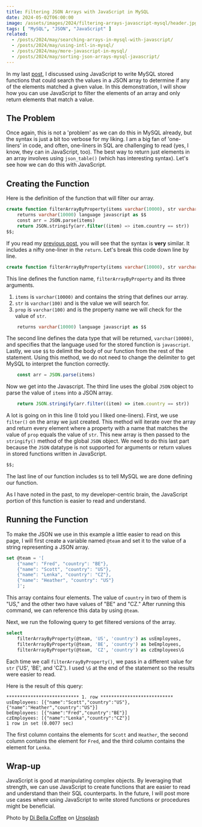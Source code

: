 ```yaml
---
title: Filtering JSON Arrays with JavaScript in MySQL
date: 2024-05-02T06:00:00
image: /assets/images/2024/filtering-arrays-javascript-mysql/header.jpg
tags: [ "MySQL", "JSON", "JavaScript" ]
related:
  - /posts/2024/may/searching-arrays-in-mysql-with-javascript/
  - /posts/2024/may/using-intl-in-mysql/
  - /posts/2024/may/more-javascript-in-mysql/
  - /posts/2024/may/sorting-json-arrays-mysql-javascript/
---
```


In my last [post](/posts/2024/may/searching-arrays-in-mysql-with-javascript/), I discussed using JavaScript to write MySQL stored functions that could search the values in a JSON array to determine if any of the elements matched a given value. In this demonstration, I will show how you can use JavaScript to filter the elements of an array and only return elements that match a value.

## The Problem

Once again, this is not a 'problem' as we can do this in MySQL already, but the syntax is just a bit too verbose for my liking. I am a big fan of 'one-liners' in code, and often, one-liners in SQL are challenging to read (yes, I know, they can in JavaScript, too). The best way to return just elements in an array involves using `json_table()` (which has interesting syntax). Let's see how we can do this with JavaScript.

## Creating the Function

Here is the definition of the function that will filter our array.

```sql
create function filterArrayByProperty(items varchar(10000), str varchar(100), prop varchar(100))
    returns varchar(10000) language javascript as $$
    const arr = JSON.parse(items)
    return JSON.stringify(arr.filter((item) => item.country == str))
$$;
```

If you read my [previous post](/posts/2024/may/searching-arrays-in-mysql-with-javascript/), you will see that the syntax is **very** similar. It includes a nifty one-liner in the `return`. Let's break this code down line by line.

```sql
create function filterArrayByProperty(items varchar(10000), str varchar(100), prop varchar(100))
```

This line defines the function name, `filterArrayByProperty` and its three arguments.

1. `items` is `varchar(10000)` and contains the string that defines our array.
2. `str` is `varchar(100)` and is the value we will search for.
3. `prop` is `varchar(100)` and is the property name we will check for the value of `str`.

```sql
    returns varchar(10000) language javascript as $$
```

The second line defines the data type that will be returned, `varchar(10000)`, and specifies that the language used for the stored function is `javascript`. Lastly, we use `$$` to delimit the body of our function from the rest of the statement. Using this method, we do not need to change the delimiter to get MySQL to interpret the function correctly.

```javascript
    const arr = JSON.parse(items)
```

Now we get into the Javascript. The third line uses the global `JSON` object to parse the value of `items` into a JSON array.

```javascript
    return JSON.stringify(arr.filter((item) => item.country == str))
```

A lot is going on in this line (I told you I liked one-liners). First, we use `filter()` on the array we just created. This method will iterate over the array and return every element where a property with a name that matches the value of `prop` equals the value of `str`. This new array is then passed to the `stringify()` method of the global `JSON` object. We need to do this last part because the `JSON` datatype is not supported for arguments or return values in stored functions written in JavaScript.

```sql
$$;
```

The last line of our function includes `$$` to tell MySQL we are done defining our function.

As I have noted in the past, to my developer-centric brain, the JavaScript portion of this function is easier to read and understand.

## Running the Function

To make the JSON we use in this example a little easier to read on this page, I will first create a variable named `@team` and set it to the value of a string representing a JSON array.

```sql
set @team = '[  
    {"name": "Fred", "country": "BE"}, 
    {"name": "Scott", "country": "US"},
    {"name": "Lenka", "country": "CZ"},
    {"name": "Heather", "country": "US"}
    ]';
```

This array contains four elements. The value of `country` in two of them is "US," and the other two have values of "BE" and "CZ." After running this command, we can reference this data by using `@team`.

Next, we run the following query to get filtered versions of the array.

```sql
select 
    filterArrayByProperty(@team, 'US', 'country') as usEmployees,         
    filterArrayByProperty(@team, 'BE', 'country') as beEmployees,         
    filterArrayByProperty(@team, 'CZ', 'country') as czEmployees\G
```

Each time we call `filterArrayByProperty()`, we pass in a different value for `str` ('US', 'BE', and 'CZ'). I used `\G` at the end of the statement so the results were easier to read.

Here is the result of this query:

```text
*************************** 1. row ***************************
usEmployees: [{"name":"Scott","country":"US"},{"name":"Heather","country":"US"}]
beEmployees: [{"name":"Fred","country":"BE"}]
czEmployees: [{"name":"Lenka","country":"CZ"}]
1 row in set (0.0077 sec)
```

The first column contains the elements for `Scott` and `Heather`, the second column contains the element for `Fred`, and the third column contains the element for `Lenka`.

## Wrap-up

JavaScript is good at manipulating complex objects. By leveraging that strength, we can use JavaScript to create functions that are easier to read and understand than their SQL counterparts. In the future, I will post more use cases where using JavaScript to write stored functions or procedures might be beneficial.

Photo by <a href="https://unsplash.com/@dibella?utm_content=creditCopyText&utm_medium=referral&utm_source=unsplash">Di Bella Coffee</a> on <a href="https://unsplash.com/photos/shallow-focus-photo-coffee-decanter-Ko7PFAommGE?utm_content=creditCopyText&utm_medium=referral&utm_source=unsplash">Unsplash</a>
  
